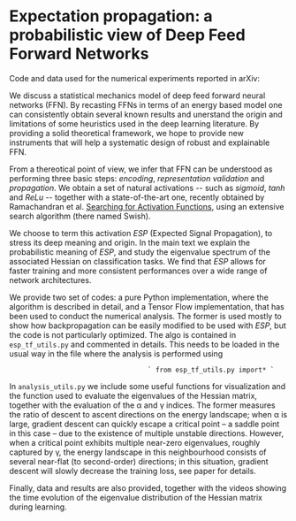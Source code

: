 # Expectation propagation: a probabilistic view of Deep Feed Forward Networks
Code and data used for the numerical experiments reported in arXiv:


We discuss a statistical mechanics model of deep feed forward neural networks (FFN). By recasting FFNs in terms of an energy based model one can consistently obtain several known results and unerstand the origin and limitations of some heuristics used in the deep learning literature. By providing a solid theoretical framework, we hope to provide new instruments that will help a systematic design of robust and explainable FFN.  

From a thereotical point of view, we infer that FFN can be understood as performing three basic steps: *encoding*, *representation validation* and *propagation*. We obtain a set of natural activations -- such as *sigmoid*, *$tanh$* and  *ReLu* -- together with a state-of-the-art one, recently obtained by Ramachandran et al. [Searching for Activation Functions](https://arxiv.org/abs/1710.05941), using an extensive search algorithm (there named Swish). 

We choose to term this activation *ESP* (Expected Signal Propagation), to stress its deep meaning and origin. In the main text we explain the probabilistic meaning of *ESP*, and study the eigenvalue spectrum of the associated Hessian on classification tasks. We find that *ESP* allows for faster training and more consistent performances over a wide range of network architectures.   

We provide two set of codes: a pure Python implementation, where the algorithm is described in detail, and a Tensor Flow implementation, that has been used to conduct the numerical analysis. The former is used mostly to show how backpropagation can be easily modified to be used with *ESP*, but the code is not particularly optimized. The algo is contained in `esp_tf_utils.py` and commented in details. This needs to be loaded in the usual way in the file where the analysis is performed using 

                                       ` from esp_tf_utils.py import* ` 

In `analysis_utils.py` we include some useful functions for visualization and the function used to evaluate the eigenvalues of the Hessian matrix, together with the evaluation of the α and γ indices. The former measures the ratio of descent to ascent directions on the energy landscape; when α is large, gradient descent can quickly escape a critical point – a saddle point in this case – due to the existence of multiple unstable directions. However, when a critical point exhibits multiple near-zero eigenvalues, roughly captured by γ, the energy landscape in this neighbourhood consists of several near-flat (to second-order) directions; in this situation, gradient descent will slowly decrease the training loss, see paper for details. 

Finally, data and results are also provided, together with the videos showing the time evolution of the eigenvalue distribution of the Hessian matrix during learning. 


